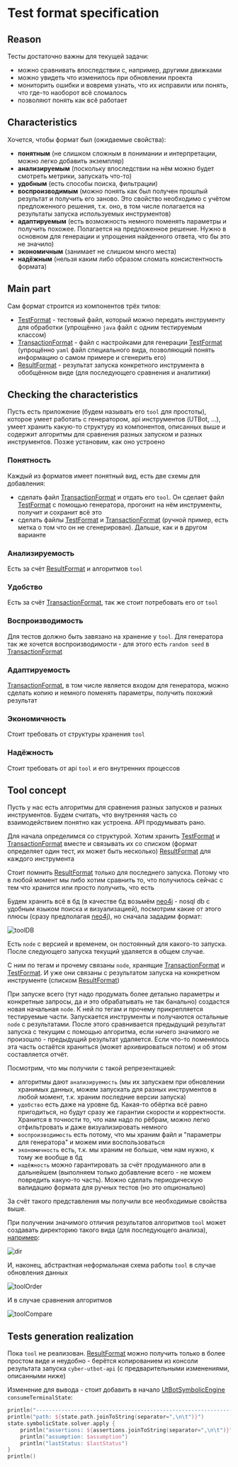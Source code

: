 # Test format specification

## Reason

Тесты достаточно важны для текущей задачи:
- можно сравнивать впоследствии с, например, другими движками
- можно увидеть что изменилось при обновлении проекта
- мониторить ошибки и вовремя узнать, что их исправили или понять, что где-то наоборот всё сломалось
- позволяют понять как всё работает

## Characteristics

Хочется, чтобы формат был (ожидаемые свойства):
- **понятным** (не слишком сложным в понимании и интерпретации, можно легко добавить экземпляр)
- **анализируемым** (поскольку впоследствии на нём можно будет смотреть метрики, запускать что-то)
- **удобным** (есть способы поиска, фильтрации)
- **воспроизводимым** (можно понять как был получен прошлый результат и получить его заново. Это свойство необходимо с учётом предложенного решения, т.к. оно, в том числе полагается на результаты запуска используемых инструментов)
- **адаптируемым** (есть возможность немного поменять параметры и получить похожее. Полагается на предложенное решение. Нужно в основном для генерации и упрощения найденного ответа, что бы это не значило)
- **экономичным** (занимает не слишком много места)
- **надёжным** (нельзя каким либо образом сломать консистентность формата)

## Main part

Сам формат строится из компонентов трёх типов:
- [TestFormat](TestFormat.md) - тестовый файл, который можно передать инструменту для обработки (упрощённо `java` файл с одним тестируемым классом)
- [TransactionFormat](TransactionFormat.md) - файл с настройками для генерации [TestFormat](TestFormat.md) (упрощённо `yaml` файл специального вида, позволяющий понять информацию о самом примере и сгенерить его)
- [ResultFormat](ResultFormat.md) - результат запуска конкретного инструмента в обобщённом виде (для последующего сравнения и аналитики)

## Checking the characteristics

Пусть есть приложение (будем называть его `tool` для простоты), которое умеет работать с генератором, api инструментов (UTBot, ...), умеет хранить какую-то структуру из компонентов, описанных выше и содержит алгоритмы для сравнения разных запуском и разных инструментов. Позже установим, как оно устроено

### Понятность
Каждый из форматов имеет понятный вид, есть две схемы для добавления:
- сделать файл [TransactionFormat](TransactionFormat.md) и отдать его `tool`. Он сделает файл [TestFormat](TestFormat.md) с помощью генератора, прогонит на нём инструменты, получит и сохранит всё это
- сделать файлы [TestFormat](TestFormat.md) и [TransactionFormat](TransactionFormat.md) (ручной пример, есть метка о том что он не сгенерирован). Дальше, как и в другом варианте

### Анализируемость
Есть за счёт [ResultFormat](ResultFormat.md) и алгоритмов `tool`

### Удобство
Есть за счёт [TransactionFormat](TransactionFormat.md), так же стоит потребовать его от `tool`

### Воспроизводимость
Для тестов должно быть завязано на хранение у `tool`. Для генератора так же хочется воспроизводимости - для этого есть `random seed` в [TransactionFormat](TransactionFormat.md)

### Адаптируемость
[TransactionFormat](TransactionFormat.md), в том числе является входом для генератора, можно сделать копию и немного поменять параметры, получить похожий результат

### Экономичность
Стоит требовать от структуры хранения `tool`

### Надёжность
Стоит требовать от api `tool` и его внутренних процессов 

## Tool concept

Пусть у нас есть алгоритмы для сравнения разных запусков и разных инструментов. Будем считать, что внутренняя часть со взаимодействием понятно как устроена. API продумывать рано.

Для начала определимся со структурой. Хотим хранить [TestFormat](TestFormat.md) и [TransactionFormat](TransactionFormat.md) вместе и связывать их со списком (формат определяет один тест, их может быть несколько) [ResultFormat](ResultFormat.md) для каждого инструмента

Стоит помнить [ResultFormat](ResultFormat.md) только для последнего запуска. Потому что в любой момент мы либо хотим сравнить то, что получилось сейчас с тем что хранится или просто получить, что есть

Будем хранить всё в бд (в качестве бд возьмём [neo4j](https://neo4j.com/) - nosql db с удобным языком поиска и визуализацией), посмотрим какие от этого плюсы (сразу предполагая [neo4j](https://neo4j.com/)), но сначала зададим формат:

![toolDB](../../pictures/toolDB.png)

Есть `node` с версией и временем, он постоянный для какого-то запуска. После следующего запуска текущий удаляется в общем случае.

С ним по тегам и прочему связаны `node`, хранящие [TransactionFormat](TransactionFormat.md) и [TestFormat](TestFormat.md). И уже они связаны с результатом запуска на конкретном инструменте (списком [ResultFormat](ResultFormat.md))

При запуске всего (тут надо продумать более детально параметры и конкретные запросы, да и это обрабатывать не так банально) создастся новая начальная `node`. К ней по тегам и прочему прикрепляется тестируемые части. Запускается инструменты и получаются остальные `node` с результатами. После этого сравнивается предыдущий результат запуска с текущим с помощью алгоритма, если ничего значимого не произошло - предыдущий результат удаляется. Если что-то поменялось эта часть остаётся храниться (может архивироваться потом) и об этом составляется отчёт.

Посмотрим, что мы получили с такой репрезентацией:
- алгоритмы дают `анализируемость` (мы их запускаем при обновлении хранимых данных, можем запускать для разных инструментов в любой момент, т.к. храним последние версии запуска)
- `удобство` есть даже на уровне бд. Какая-то обёртка всё равно пригодиться, но будут сразу же гарантии скорости и корректности. Хранится в точности то, что нам надо по рёбрам, можно легко отфильтровать и даже визуализировать немного
- `воспроизводимость` есть потому, что мы храним файл и "параметры для генератора" и можем ими воспользоваться
- `экономичность` есть, т.к. мы храним не больше, чем нам нужно, к тому же вообще в бд
- `надёжность` можно гарантировать за счёт продуманного апи в дальнейшем (выполняем только добавление всего - не можем повредить какую-то часть). Можно сделать периодическую валидацию формата для ручных тестов (но это опционально)

За счёт такого представления мы получили все необходимые свойства выше.

При получении значимого отличия результатов алгоритмов `tool` может создавать директорию такого вида (для последующего анализа), [например](example): 

![dir](../../pictures/dir.png)

И, наконец, абстрактная неформальная схема работы `tool` в случае обновления данных

![toolOrder](../../pictures/toolOrder.png)

И в случае сравнения алгоритмов

![toolCompare](../../pictures/toolCompare.png)

## Tests generation realization

[//]: #TODO (Tests generation realization)

Пока `tool` не реализован. [ResultFormat](ResultFormat.md) можно получить только в более простом виде и неудобно - берётся копированием из консоли результата запуска `cyber-utbot-api` (с предварительными изменениями, описанными ниже)

Изменение для вывода - стоит добавить в начало [UtBotSymbolicEngine](../../../../../utbot-framework/src/main/kotlin/org/utbot/engine/UtBotSymbolicEngine.kt) `consumeTerminalState`:

```kotlin
println("----------------------------------------------------------------------------------------------------")
println("path: ${state.path.joinToString(separator=",\n\t")}")
state.symbolicState.solver.apply {
    println("assertions: ${assertions.joinToString(separator=",\n\t")}")
    println("assumption: $assumption")
    println("lastStatus: $lastStatus")
}
println()
```
